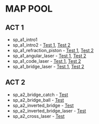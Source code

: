 # MAP POOL
## ACT 1
- sp_a1_intro1
- sp_a1_intro2 - [Test 1](https://steamcommunity.com/sharedfiles/filedetails/?id=1688492926), [Test 2](https://steamcommunity.com/sharedfiles/filedetails/?id=1688499578)
- sp_a1_refraction_piston - [Test 1](https://steamcommunity.com/sharedfiles/filedetails/?id=1692883572), [Test 2](https://steamcommunity.com/sharedfiles/filedetails/?id=1692885440)
- sp_a1_angular_laser - [Test 1](https://steamcommunity.com/sharedfiles/filedetails/?id=1596246574), [Test 2](https://steamcommunity.com/sharedfiles/filedetails/?id=1596135924)
- sp_a1_code_laser - [Test 1](https://steamcommunity.com/sharedfiles/filedetails/?id=2207292961), [Test 2](https://steamcommunity.com/sharedfiles/filedetails/?id=2182387029)
- sp_a1_bridge_laser - [Test 1](https://steamcommunity.com/sharedfiles/filedetails/?id=2053338589), [Test 2](https://steamcommunity.com/sharedfiles/filedetails/?id=2099906360)
## ACT 2
- sp_a2_bridge_catch - [Test](https://steamcommunity.com/sharedfiles/filedetails/?id=2207669237)
- sp_a2_bridge_ball - [Test](https://steamcommunity.com/sharedfiles/filedetails/?id=2138260002)
- sp_a2_inverted_bridge - [Test](https://steamcommunity.com/sharedfiles/filedetails/?id=2069486091)
- sp_a2_inverted_bridge_laser - [Test](https://steamcommunity.com/sharedfiles/filedetails/?id=2069234967)
- sp_a2_cross_laser - [Test](https://steamcommunity.com/sharedfiles/filedetails/?id=2209877067)
